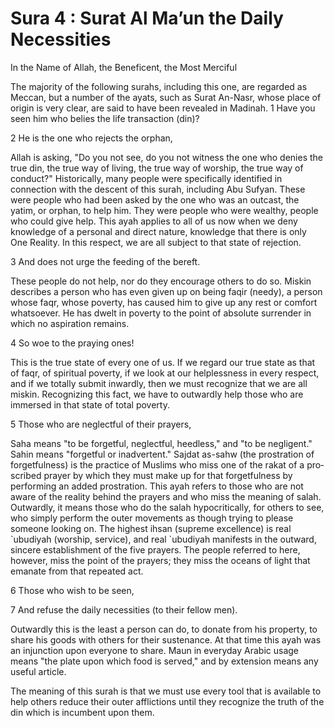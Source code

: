 Sura 4 : Surat Al Ma’un the Daily Necessities
=============================================

In the Name of Allah, the Beneficent, the Most Merciful

The majority of the following surahs, including this one, are re­garded
as Meccan, but a number of the ayats, such as Surat An-Nasr, whose place
of origin is very clear, are said to have been revealed in Madinah.
1 Have you seen him who belies the life trans­action (din)?

2 He is the one who rejects the orphan,

Allah is asking, "Do you not see, do you not witness the one who denies
the true din, the true way of living, the true way of worship, the true
way of conduct?" Historically, many people were specifically identified
in connection with the descent of this surah, including Abu Sufyan.
These were people who had been asked by the one who was an outcast, the
yatim, or orphan, to help him. They were people who were wealthy, people
who could give help. This ayah applies to all of us now when we deny
knowledge of a personal and direct nature, knowledge that there is only
One Reality. In this re­spect, we are all subject to that state of
rejection.

3 And does not urge the feeding of the bereft.

These people do not help, nor do they encourage others to do so. Miskin
describes a person who has even given up on be­ing faqir (needy), a
person whose faqr, whose poverty, has caused him to give up any rest or
comfort whatsoever. He has dwelt in poverty to the point of absolute
surrender in which no aspiration remains.

4 So woe to the praying ones!

This is the true state of every one of us. If we regard our true state
as that of faqr, of spiritual poverty, if we look at our helplessness in
every respect, and if we totally submit inwardly, then we must recognize
that we are all miskin. Recognizing this fact, we have to out­wardly
help those who are immersed in that state of total poverty.

5 Those who are neglectful of their prayers,

Saha means "to be forgetful, neglectful, heedless," and "to be
negligent." Sahin means "forgetful or inadver­tent." Sajdat as-sahw (the
prostration of forgetfulness) is the practice of Muslims who miss one of
the rakat of a pro­scribed prayer by which they must make up for that
forgetfulness by performing an added prostration.
This ayah refers to those who are not aware of the reality behind the
prayers and who miss the meaning of salah. Outwardly, it means those who
do the salah hypocritically, for others to see, who simply perform the
outer movements as though trying to please someone looking on. The
highest ihsan (supreme excellence) is real \`ubudiyah (worship,
service), and real \`ubudiyah manifests in the outward, sincere
establishment of the five prayers. The people referred to here, however,
miss the point of the prayers; they miss the oceans of light that
emanate from that repeated act.

6 Those who wish to be seen,

7 And refuse the daily necessities (to their fel­low men).

Outwardly this is the least a person can do, to donate from his
property, to share his goods with others for their sustenance. At that
time this ayah was an injunction upon everyone to share. Maun in
everyday Arabic usage means "the plate upon which food is served," and
by extension means any useful article.

The meaning of this surah is that we must use every tool that is
available to help others reduce their outer afflictions until they
recog­nize the truth of the din which is incumbent upon them.


